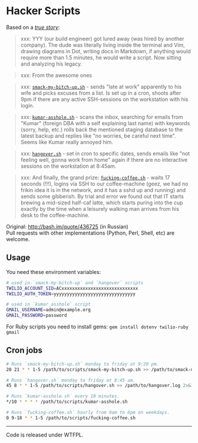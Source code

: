 # Hacker Scripts

Based on a _[true
story](https://www.jitbit.com/alexblog/249-now-thats-what-i-call-a-hacker/)_:

> xxx: YYY (our build engineer) got lured away (was hired by another company). The dude was literally living inside the terminal and Vim, drawing diagrams in Dot, writing docs in Markdown, if anything would require more than 1.5 minutes, he would write a script. Now sitting and analyzing his legacy. 

> xxx: From the awesome ones

> xxx: [`smack-my-bitch-up.sh`](https://github.com/NARKOZ/hacker-scripts/blob/master/smack-my-bitch-up.sh) - sends "late at work" apparently to his wife and picks excuses from a list. Is set up in a cron, shoots after 9pm if there are any active SSH-sessions on the workstation with his login.

> xxx: [`kumar-asshole.sh`](https://github.com/NARKOZ/hacker-scripts/blob/master/kumar-asshole.sh) - scans the inbox, searching for emails from "Kumar" (foreign DBA with a self explaining last name) with keywords (sorry, help, etc.) rolls back the mentioned staging database to the latest backup and replies like "no worries, be careful next time". Seems like Kumar really annoyed him.

> xxx: [`hangover.sh`](https://github.com/NARKOZ/hacker-scripts/blob/master/hangover.sh) - set in cron to specific dates, sends emails like "not feeling well, gonna work from home" again if there are no interactive sessions on the workstation at 8:45am.

> xxx: And finally, the grand prize: [`fucking-coffee.sh`](https://github.com/NARKOZ/hacker-scripts/blob/master/fucking-coffee.sh) - waits 17 seconds (!!!), logins via SSH to our coffee-machine (geez, we had no frikin idea it is in the network, and it has a sshd up and running) and sends some gibberish. By trial and error we found out that IT starts brewing a mid-sized half-caf latte, which starts puring into the cup exactly by the time when a leisurely walking man arrives from his desk to the coffee-machine.

Original: http://bash.im/quote/436725 (in Russian)  
Pull requests with other implementations (Python, Perl, Shell, etc) are welcome.

## Usage

You need these environment variables:

```sh
# used in `smack-my-bitch-up` and `hangover` scripts
TWILIO_ACCOUNT_SID=ACxxxxxxxxxxxxxxxxxxxxxxxxxxxxx
TWILIO_AUTH_TOKEN=yyyyyyyyyyyyyyyyyyyyyyyyyyyyyyy

# used in `kumar_asshole` script
GMAIL_USERNAME=admin@example.org
GMAIL_PASSWORD=password
```

For Ruby scripts you need to install gems:
`gem install dotenv twilio-ruby gmail`

## Cron jobs

```sh
# Runs `smack-my-bitch-up.sh` monday to friday at 9:20 pm.
20 21 * * 1-5 /path/to/scripts/smack-my-bitch-up.sh >> /path/to/smack-my-bitch-up.log 2>&1

# Runs `hangover.sh` monday to friday at 8:45 am.
45 8 * * 1-5 /path/to/scripts/hangover.sh >> /path/to/hangover.log 2>&1

# Runs `kumar-asshole.sh` every 10 minutes.
*/10 * * * * /path/to/scripts/kumar-asshole.sh

# Runs `fucking-coffee.sh` hourly from 9am to 6pm on weekdays.
0 9-18 * * 1-5 /path/to/scripts/fucking-coffee.sh
```

---
Code is released under WTFPL.
